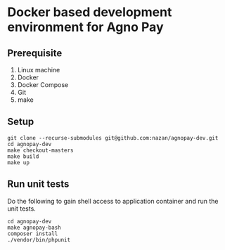 # Docker based development environment for Agno Pay

## Prerequisite

1. Linux machine
2. Docker
3. Docker Compose
4. Git
5. make

## Setup

    git clone --recurse-submodules git@github.com:nazan/agnopay-dev.git
    cd agnopay-dev
    make checkout-masters
    make build
    make up

## Run unit tests

Do the following to gain shell access to application container and run the unit tests.

    cd agnopay-dev
    make agnopay-bash
    composer install
    ./vendor/bin/phpunit